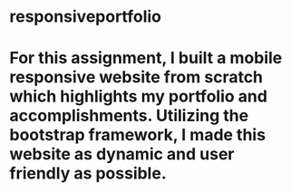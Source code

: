 # responsiveportfolio

# For this assignment, I built a mobile responsive website from scratch which highlights my portfolio and accomplishments. Utilizing the bootstrap framework, I made this website as dynamic and user friendly as possible.